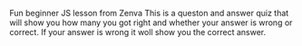 Fun beginner JS lesson from Zenva
This is a queston and answer quiz that will show you how many you got right and whether your answer is wrong or correct.
If your answer is wrong it woll show you the correct answer.
